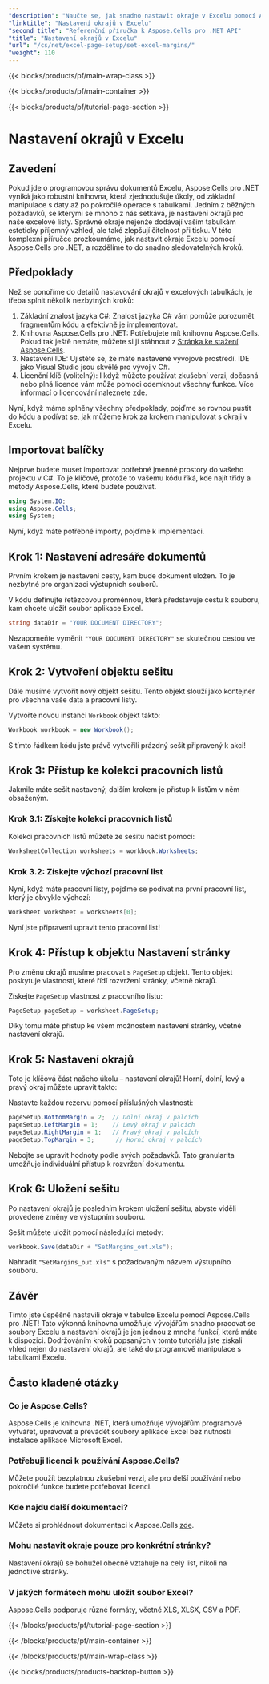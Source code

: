 ```yaml
---
"description": "Naučte se, jak snadno nastavit okraje v Excelu pomocí Aspose.Cells pro .NET s naším podrobným návodem. Ideální pro vývojáře, kteří chtějí vylepšit rozvržení svých tabulek."
"linktitle": "Nastavení okrajů v Excelu"
"second_title": "Referenční příručka k Aspose.Cells pro .NET API"
"title": "Nastavení okrajů v Excelu"
"url": "/cs/net/excel-page-setup/set-excel-margins/"
"weight": 110
---
```


{{< blocks/products/pf/main-wrap-class >}}

{{< blocks/products/pf/main-container >}}

{{< blocks/products/pf/tutorial-page-section >}}

# Nastavení okrajů v Excelu

## Zavedení

Pokud jde o programovou správu dokumentů Excelu, Aspose.Cells pro .NET vyniká jako robustní knihovna, která zjednodušuje úkoly, od základní manipulace s daty až po pokročilé operace s tabulkami. Jedním z běžných požadavků, se kterými se mnoho z nás setkává, je nastavení okrajů pro naše excelové listy. Správné okraje nejenže dodávají vašim tabulkám esteticky příjemný vzhled, ale také zlepšují čitelnost při tisku. V této komplexní příručce prozkoumáme, jak nastavit okraje Excelu pomocí Aspose.Cells pro .NET, a rozdělíme to do snadno sledovatelných kroků.

## Předpoklady

Než se ponoříme do detailů nastavování okrajů v excelových tabulkách, je třeba splnit několik nezbytných kroků:

1. Základní znalost jazyka C#: Znalost jazyka C# vám pomůže porozumět fragmentům kódu a efektivně je implementovat.
2. Knihovna Aspose.Cells pro .NET: Potřebujete mít knihovnu Aspose.Cells. Pokud tak ještě nemáte, můžete si ji stáhnout z [Stránka ke stažení Aspose.Cells](https://releases.aspose.com/cells/net/).
3. Nastavení IDE: Ujistěte se, že máte nastavené vývojové prostředí. IDE jako Visual Studio jsou skvělé pro vývoj v C#.
4. Licenční klíč (volitelný): I když můžete používat zkušební verzi, dočasná nebo plná licence vám může pomoci odemknout všechny funkce. Více informací o licencování naleznete [zde](https://purchase.aspose.com/temporary-license/).

Nyní, když máme splněny všechny předpoklady, pojďme se rovnou pustit do kódu a podívat se, jak můžeme krok za krokem manipulovat s okraji v Excelu.

## Importovat balíčky

Nejprve budete muset importovat potřebné jmenné prostory do vašeho projektu v C#. To je klíčové, protože to vašemu kódu říká, kde najít třídy a metody Aspose.Cells, které budete používat.

```csharp
using System.IO;
using Aspose.Cells;
using System;
```

Nyní, když máte potřebné importy, pojďme k implementaci.

## Krok 1: Nastavení adresáře dokumentů

Prvním krokem je nastavení cesty, kam bude dokument uložen. To je nezbytné pro organizaci výstupních souborů. 

V kódu definujte řetězcovou proměnnou, která představuje cestu k souboru, kam chcete uložit soubor aplikace Excel. 

```csharp
string dataDir = "YOUR DOCUMENT DIRECTORY";
```

Nezapomeňte vyměnit `"YOUR DOCUMENT DIRECTORY"` se skutečnou cestou ve vašem systému.

## Krok 2: Vytvoření objektu sešitu

Dále musíme vytvořit nový objekt sešitu. Tento objekt slouží jako kontejner pro všechna vaše data a pracovní listy.

Vytvořte novou instanci `Workbook` objekt takto:

```csharp
Workbook workbook = new Workbook();
```

S tímto řádkem kódu jste právě vytvořili prázdný sešit připravený k akci!

## Krok 3: Přístup ke kolekci pracovních listů

Jakmile máte sešit nastavený, dalším krokem je přístup k listům v něm obsaženým.

### Krok 3.1: Získejte kolekci pracovních listů

Kolekci pracovních listů můžete ze sešitu načíst pomocí:

```csharp
WorksheetCollection worksheets = workbook.Worksheets;
```

### Krok 3.2: Získejte výchozí pracovní list

Nyní, když máte pracovní listy, pojďme se podívat na první pracovní list, který je obvykle výchozí:

```csharp
Worksheet worksheet = worksheets[0];
```

Nyní jste připraveni upravit tento pracovní list!

## Krok 4: Přístup k objektu Nastavení stránky

Pro změnu okrajů musíme pracovat s `PageSetup` objekt. Tento objekt poskytuje vlastnosti, které řídí rozvržení stránky, včetně okrajů.

Získejte `PageSetup` vlastnost z pracovního listu:

```csharp
PageSetup pageSetup = worksheet.PageSetup;
```

Díky tomu máte přístup ke všem možnostem nastavení stránky, včetně nastavení okrajů.

## Krok 5: Nastavení okrajů

Toto je klíčová část našeho úkolu – nastavení okrajů! Horní, dolní, levý a pravý okraj můžete upravit takto:

Nastavte každou rezervu pomocí příslušných vlastností:

```csharp
pageSetup.BottomMargin = 2;  // Dolní okraj v palcích
pageSetup.LeftMargin = 1;    // Levý okraj v palcích
pageSetup.RightMargin = 1;   // Pravý okraj v palcích
pageSetup.TopMargin = 3;      // Horní okraj v palcích
```

Nebojte se upravit hodnoty podle svých požadavků. Tato granularita umožňuje individuální přístup k rozvržení dokumentu.

## Krok 6: Uložení sešitu

Po nastavení okrajů je posledním krokem uložení sešitu, abyste viděli provedené změny ve výstupním souboru.

Sešit můžete uložit pomocí následující metody:

```csharp
workbook.Save(dataDir + "SetMargins_out.xls");
```

Nahradit `"SetMargins_out.xls"` s požadovaným názvem výstupního souboru. 

## Závěr

Tímto jste úspěšně nastavili okraje v tabulce Excelu pomocí Aspose.Cells pro .NET! Tato výkonná knihovna umožňuje vývojářům snadno pracovat se soubory Excelu a nastavení okrajů je jen jednou z mnoha funkcí, které máte k dispozici. Dodržováním kroků popsaných v tomto tutoriálu jste získali vhled nejen do nastavení okrajů, ale také do programově manipulace s tabulkami Excelu. 

## Často kladené otázky

### Co je Aspose.Cells?
Aspose.Cells je knihovna .NET, která umožňuje vývojářům programově vytvářet, upravovat a převádět soubory aplikace Excel bez nutnosti instalace aplikace Microsoft Excel.

### Potřebuji licenci k používání Aspose.Cells?
Můžete použít bezplatnou zkušební verzi, ale pro delší používání nebo pokročilé funkce budete potřebovat licenci.

### Kde najdu další dokumentaci?
Můžete si prohlédnout dokumentaci k Aspose.Cells [zde](https://reference.aspose.com/cells/net/).

### Mohu nastavit okraje pouze pro konkrétní stránky?
Nastavení okrajů se bohužel obecně vztahuje na celý list, nikoli na jednotlivé stránky.

### V jakých formátech mohu uložit soubor Excel?
Aspose.Cells podporuje různé formáty, včetně XLS, XLSX, CSV a PDF.

{{< /blocks/products/pf/tutorial-page-section >}}

{{< /blocks/products/pf/main-container >}}

{{< /blocks/products/pf/main-wrap-class >}}

{{< blocks/products/products-backtop-button >}}